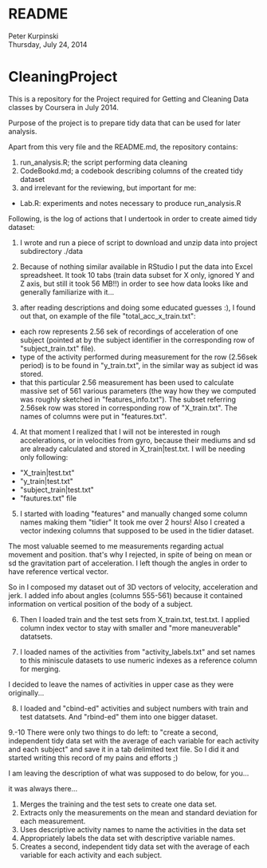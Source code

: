 # README
Peter Kurpinski  
Thursday, July 24, 2014  

# CleaningProject


This is a repository for the Project required for Getting and Cleaning Data classes by Coursera in July 2014. 

Purpose of the project is to prepare tidy data that can be used for later analysis. 

Apart from this very file and the README.md, the repository contains:

1. run_analysis.R; the script performing data cleaning  
2. CodeBookd.md; a codebook describing columns of the created tidy dataset 
3. and irrelevant for the reviewing, but important for me:
  - Lab.R: experiments and notes necessary to produce run_analysis.R

Following, is the log of actions that I undertook in order to create aimed tidy dataset:

1. I wrote and run a piece of script to download and unzip data into project subdirectory ./data

2. Because of nothing similar available in RStudio I put the data into Excel spreadsheet. It took 10 tabs (train data subset for X only, ignored Y and Z axis, but still it took 56 MB!!) in order to see how data looks like and generally familiarize with it...

3. after reading descriptions and doing some educated guesses :), I found out that, 
on example of the file "total_acc_x_train.txt":
  - each row represents 2.56 sek of recordings of acceleration of one subject (pointed at by the subject identifier in the corresponding  row of "subject_train.txt" file).
  - type of the activity performed during measurement for the row (2.56sek period) is to be found in "y_train.txt", in the similar way as subject id was stored.
  - that this particular 2.56 measurement has been used to calculate massive set of 561 various parameters (the way how they we computed was roughly sketched in "features_info.txt"). The subset referring 2.56sek row was stored in corresponding row of "X_train.txt". The names of columns were put in "features.txt".

4. At that moment I realized that I will not be interested in rough accelerations, or in velocities from gyro, because their mediums and sd are already calculated and stored in X_train|test.txt. I will be needing only following:
  * "X_train|test.txt"
  * "y_train|test.txt"
  * "subject_train|test.txt"
  * "fautures.txt" file

5. I started with loading "features" and manually changed some column names making them "tidier" It took me over 2 hours! Also I created a vector indexing columns that supposed to be used in the tidier dataset. 

The most valuable seemed to me measurements regarding actual movement and position. that's why I rejected, in spite of being on mean or sd the gravitation part of acceleration. I left though the angles in order to have reference vertical vector. 

So in I composed my dataset out of 3D vectors of velocity, acceleration and jerk. 
I added info about angles (columns 555-561) because it contained information on vertical position of the body of a subject. 

6. Then I loaded train and the test sets from  X_train.txt, test.txt. I applied column index vector to stay with smaller and "more maneuverable" datatsets.

7. I loaded names of the activities from "activity_labels.txt" and set names to this miniscule datasets to use numeric indexes as a reference column for merging.

I decided to leave the names of activities in upper case as they were originally...
 
8. I loaded and "cbind-ed" activities and subject numbers with train and test datatsets. And "rbind-ed" them into one bigger dataset.

9.-10 There were only two things to do left: 
to "create a second, independent tidy data set with the average of each variable for each activity and each subject"
and save it in a tab delimited text file.
So I did it and started writing this record of my pains and efforts 
;)
 
 I am leaving the description of what was supposed to do below, for you... 
 
 it was always there...
 
 
1. Merges the training and the test sets to create one data set.
2. Extracts only the measurements on the mean and standard deviation for each measurement. 
3. Uses descriptive activity names to name the activities in the data set
4. Appropriately labels the data set with descriptive variable names. 
5. Creates a second, independent tidy data set with the average of each variable for each activity and each subject. 

